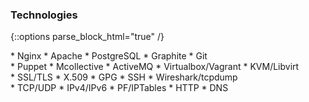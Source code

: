 ### Technologies

{::options parse_block_html="true" /}

<div id="qualifications-technologies1">
  * Nginx
  * Apache
  * PostgreSQL
  * Graphite
  * Git
</div>

<div id="qualifications-technologies2">
  * Puppet
  * Mcollective
  * ActiveMQ
  * Virtualbox/Vagrant
  * KVM/Libvirt
</div>

<div id="qualifications-technologies3">
  * SSL/TLS
  * X.509
  * GPG
  * SSH
  * Wireshark/tcpdump
</div>

<div id="qualifications-technologies4">
  * TCP/UDP
  * IPv4/IPv6
  * PF/IPTables
  * HTTP
  * DNS
</div>
